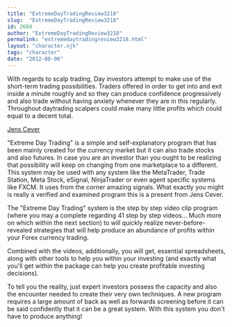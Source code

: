 ```yaml
---
title: "ExtremeDayTradingReview3218"
slug:  "ExtremeDayTradingReview3218"
id: 2660
author: "ExtremeDayTradingReview3218"
permalink: "extremedaytradingreview3218.html"
layout: "character.njk"
tags: "character"
date: "2012-08-06"
---
```


With regards to scalp trading, Day investors attempt to make use of the
short-term trading possibilities. Traders offered in order to get into
and exit inside a minute roughly and so they can produce confidence
progressively and also trade without having anxiety whenever they are in
this regularly. Throughout daytrading scalpers could make many little
profits which could equal to a decent total.

[Jens Cever](http://www.ExtremeDayTradingReview.com)

"Extreme Day Trading" is a simple and self-explanatory program that has
been mainly created for the currency market but it can also trade stocks
and also futures. In case you are an investor than you ought to be
realizing that possibility will keep on changing from one marketplace to
a different. This system may be used with any system like the
MetaTrader, Trade Station, Meta Stock, eSignal, NinjaTrader or even
agent specific systems like FXCM. It uses from the corner amazing
signals. What exactly you might is really a verified and examined
program this is a present from Jens Cever.

The "Extreme Day Trading" system is the step by step video clip program
(where you may a complete regarding 41 step by step videos... Much more
on which within the next section) to will quickly realize
never-before-revealed strategies that will help produce an abundance of
profits within your Forex currency trading.

Combined with the videos, additionally, you will get, essential
spreadsheets, along with other tools to help you within your investing
(and exactly what you'll get within the package can help you create
profitable investing decisions).

To tell you the reality, just expert investors possess the capacity and
also the encounter needed to create their very own techniques. A new
program requires a large amount of back as well as forwards screening
before it can be said confidently that it can be a great system. With
this system you don't have to produce anything!
